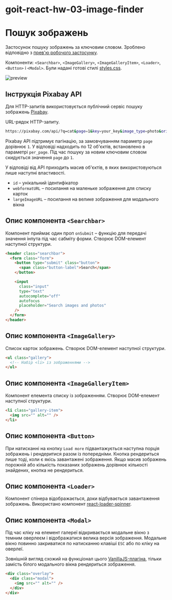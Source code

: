 # goit-react-hw-03-image-finder

# Пошук зображень

Застосунок пошуку зображень за ключовим словом. Зроблено відповідно з [прев'ю робочого застосунку](https://drive.google.com/file/d/1oXCGyiq4uKwW0zzraZLKk4lh3voBlBzZ/view?usp=sharing).

Компоненти: `<Searchbar>`, `<ImageGallery>`, `<ImageGalleryItem>`,
`<Loader>`, `<Button>` і `<Modal>`. Були надані готові стилі [styles.css](./styles.css).

![preview](./mockup/preview.jpg)

## Інструкція Pixabay API

Для HTTP-запитів використовується публічний сервіс пошуку зображень [Pixabay](https://pixabay.com/api/docs/).

URL-рядок HTTP-запиту.

```bash
https://pixabay.com/api/?q=cat&page=1&key=your_key&image_type=photo&orientation=horizontal&per_page=12
```

Pixabay API підтримує пагінацію, за замовчуванням параметр `page` дорівнює `1`. У відповіді надходить по 12 об'єктів, встановлено в параметрі `per_page`. Під час пошуку за новим ключовим словом скидується значення `page` до `1`.

У відповіді від API приходить масив об'єктів, в яких використовуються лише наступні властивості.

- `id` – унікальний ідентифікатор
- `webformatURL` – посилання на маленьке зображення для списку карток
- `largeImageURL` – посилання на велике зображення для модального вікна

## Опис компонента `<Searchbar>`

Компонент приймає один проп `onSubmit` – функцію для передачі значення інпута під час сабміту форми. Створює DOM-елемент наступної структури.

```html
<header class="searchbar">
  <form class="form">
    <button type="submit" class="button">
      <span class="button-label">Search</span>
    </button>

    <input
      class="input"
      type="text"
      autocomplete="off"
      autofocus
      placeholder="Search images and photos"
    />
  </form>
</header>
```

## Опис компонента `<ImageGallery>`

Список карток зображень. Створює DOM-елемент наступної структури.

```html
<ul class="gallery">
  <!-- Набір <li> із зображеннями -->
</ul>
```

## Опис компонента `<ImageGalleryItem>`

Компонент елемента списку із зображенням. Створює DOM-елемент наступної структури.

```html
<li class="gallery-item">
  <img src="" alt="" />
</li>
```

## Опис компонента `<Button>`

При натисканні на кнопку `Load more` підвантажується наступна порція зображень і рендеритися разом із попередніми. Кнопка рендериться лише тоді, коли є якісь завантажені зображення. Якщо масив зображень порожній або кількість показаних зображень дорівнює кількості знайдених, кнопка не рендериться.

## Опис компонента `<Loader>`

Компонент спінера відображається, доки відбувається завантаження зображень. Використано компонент [react-loader-spinner](https://github.com/mhnpd/react-loader-spinner).

## Опис компонента `<Modal>`

Під час кліку на елемент галереї відкривається модальне вікно з темним оверлеєм і відображатися велика версія зображення. Модальне вікно повинно закриватися по натисканню клавіші `ESC` або по кліку на оверлеї.

Зовнішній вигляд схожий на функціонал цього [VanillaJS-плагіна](https://basiclightbox.electerious.com/), тільки замість білого модального вікна рендериться зображення.

```html
<div class="overlay">
  <div class="modal">
    <img src="" alt="" />
  </div>
</div>
```
